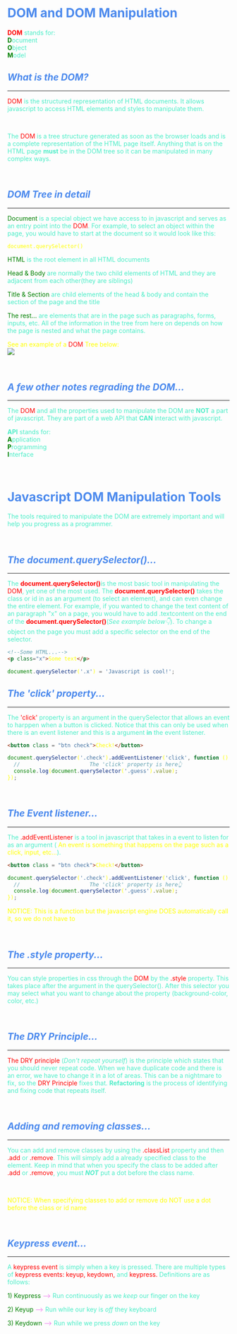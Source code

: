 # <span style = "color: #4c8aed;"> **DOM and DOM Manipulation** </span>

<span style = "color: #4cedc7;"><span style = "color: red;">**DOM**</span> stands for:
<br />
<span style="color: green;">**D**</span>ocument
<br />
<span style="color: green">**O**</span>bject
<br />
<span style="color: green">**M**</span>odel
</span>
<br />

## <span style = "color: #4c8aed;"> _What is the DOM?_ </span>

---

<span style="color: #4cedc7;"><span style="color: red;">DOM</span> is the structured representation of HTML documents. It allows javascript to access HTML elements and styles to manipulate them.</span>

<br />

<span style="color: #4cedc7;">The <span style="color: red;">DOM</span> is a tree structure generated as soon as the browser loads and is a complete representation of the HTML page itself. Anything that is on the HTML page **must** be in the DOM tree so it can be manipulated in many complex ways.</span>

<br />

## <span style = "color: #4c8aed;"> _DOM Tree in detail_ </span>

---

<span style="color: green;">Document</span> <is style="color: #4cedc7;">is a special object we have access to in javascript and serves as an entry point into the </span> <span style="color: red;">DOM</span>. <span style="color: #4cedc7;">For example, to select an object within the page, you would have to start at the document so it would look like this:</span>

<span style = "color: yellow">

```javscript
document.querySelector()
```

<span style="color: green;">HTML</span> <is style="color: #4cedc7;"> is the root element in all HTML documents</span>

<span style="color: green;">Head & Body</span> <is style="color: #4cedc7;"> are normally the two child elements of HTML and they are adjacent from each other(they are siblings)</span>

<span style="color: green;">Title & Section</span> <is style="color: #4cedc7;"> are child elements of the head & body and contain the section of the page and the title</span>

<span style="color: green;">The rest...</span> <is style="color: #4cedc7;"> are elements that are in the page such as paragraphs, forms, inputs, etc. All of the information in the tree from here on depends on how the page is nested and what the page contains.</span>

<span style="color: yellow;">See an example of a <span style = "color: red">DOM</span> Tree below:</span>
<br />
<img src = "../starter/DOM.png">

<br />

## <span style = "color: #4c8aed"> _A few other notes regrading the DOM..._ </span>

---

<span style = "color: #4cedc7;">The <span style = "color: red;">DOM</span> and all the properties used to manipulate the DOM are **NOT** a part of javascript. They are part of a web API that **CAN** interact with javascript.</span>

<span style = "color: #4cedc7;">**API** stands for:
<br />
<span style="color: green;">**A**</span>pplication
<br />
<span style="color: green">**P**</span>rogramming
<br />
<span style="color: green">**I**</span>nterface
</span>

<br />

# <span style = "color: #4c8aed;"> **Javascript DOM Manipulation Tools** </span>

<span style = "color: #4cedc7;">The tools required to manipulate the DOM are extremely important and will help you progress as a programmer.</span>

<br />

## <span style = "color: #4c8aed;"> _The document.querySelector()..._ </span>

---

<span style = "color: #4cedc7;">The <span style = "color: red;">**document.querySelector()**</span>is the most basic tool in manipulating the <span style = "color: red;">DOM</span>, yet one of the most used. The <span style = "color: red;">**document.querySelector()**</span> takes the class or id in as an argument (to select an element), and can even change the entire element. For example, if you wanted to change the text content of an paragraph "x" on a page, you would have to add .textcontent on the end of the <span style = "color: red;">**document.querySelector()**</span>(_See example below👇_). To change a object on the page you must add a specific selector on the end of the selector.</span>

```html
<!--Some HTML...-->
<p class="x">Some text</p>
```

```javascript
document.querySelector('.x') = 'Javascript is cool!';
```

## <span style = "color: #4c8aed;"> _The 'click' property..._ </span>

---

<span style = "color: #4cedc7;">The <span style = "color: red;">'click'</span> property is an argument in the querySelector that allows an event to harppen when a button is clicked. Notice that this can only be used when there is an event listener and this is a argument **in** the event listener.</span>

```HTML
<button class = "btn check">Check!</button>
```

```javascript
document.querySelector('.check').addEventListener('click', function () {
  //                      The 'click' property is here👆
  console.log(document.querySelector('.guess').value);
});
```

<br />

## <span style = "color: #4c8aed;"> _The Event listener..._ </span>

---

<span style = "color: #4cedc7;">The <span style = "color: red;">.addEventListener</span> is a tool in javascript that takes in a event to listen for as an argument (<span style = "color: yellow;"> An event is something that happens on the page such as a click, input, etc...</span>).</span>

```HTML
<button class = "btn check">Check!</button>
```

```javascript
document.querySelector('.check').addEventListener('click', function () {
  //                      The 'click' property is here👆
  console.log(document.querySelector('.guess').value);
});
```

NOTICE: This is a function but the javascript engine DOES automatically call it, so we do not have to

<br />

## <span style = "color: #4c8aed;"> _The .style property..._ </span>

---

<span style = "color: #4cedc7;">You can style properties in css through the <span style = "color: red;">DOM</span> by the <span style = "color: red;">.style</span> property. This takes place after the argument in the querySelector(). After this selector you may select what you want to change about the property (background-color, color, etc.)</span>

<br />

## <span style = "color: #4c8aed;"> _The DRY Principle..._ </span>
---
<span style = "color: #4cedc7;"> <span style = "color: red;">The DRY principle</span> (*Don't repeat yourself*) is the principle which states that you should never repeat code. When we have duplicate code and there is an error, we have to change it in a lot of areas. This can be a nightmare to fix, so the <span style = "color: red;">DRY Principle</span> fixes that. **Refactoring** is the process of identifying and fixing code that repeats itself.</span>

<br />

## <span style = "color: #4c8aed;"> _Adding and removing classes..._ </span>
---

<span style = "color: #4cedc7;"> You can add and remove classes by using the <span style = "color: red;">.classList</span> property and then <span style = "color: red;">.add</span> or <span style = "color: red;">.remove</span>. This will simply add a already specified class to the element. Keep in mind that when you specify the class to be added after <span style = "color: red;">.add</span> or <span style = "color: red;">.remove</span>, you must ***NOT*** put a dot before the class name.</span>

<br />

NOTICE: When specifying classes to add or remove do NOT use a dot before the class or id name 

<br />

## <span style = "color: #4c8aed;"> _Keypress event..._ </span>
---

<span style = "color: #4cedc7;">A <span style = "color: red;">keypress event</span> is simply when a key is pressed. There are multiple types of <span style = "color: red;">keypress events:</span> <span style = "color: red;">keyup,</span> <span style = "color: red;">keydown,</span> and <span style = "color: red;">keypress.</span> Definitions are as follows:</span>

<span style="color: green">1) Keypress</span><span style="color: violet"> --> </span><span style="color: #4cedc7">Run continuously as we *keep* our finger on the key</span>

<span style="color: green">2) Keyup</span><span style="color: violet"> --> </span><span style="color: #4cedc7">Run while our key is *off* they keyboard</span>

<span style="color: green">3) Keydown</span><span style="color: violet"> --> </span><span style="color: #4cedc7">Run while we press *down* on the key</span>